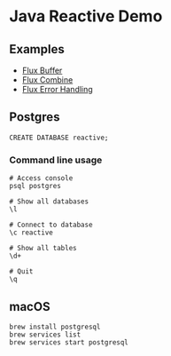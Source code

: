 # Java Reactive Demo

## Examples
- [Flux Buffer](src/main/java/com/example/reactive/examples/buffer/README.md)
- [Flux Combine](src/main/java/com/example/reactive/examples/combine/README.md)
- [Flux Error Handling](src/main/java/com/example/reactive/examples/error/README.md)

## Postgres
```
CREATE DATABASE reactive;
```

### Command line usage
```
# Access console
psql postgres

# Show all databases
\l

# Connect to database
\c reactive

# Show all tables
\d+

# Quit
\q
```


## macOS
```
brew install postgresql
brew services list
brew services start postgresql
```
